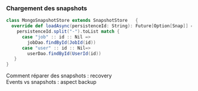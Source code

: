 ### Chargement des snapshots
```scala
class MongoSnapshotStore extends SnapshotStore   {
  override def loadAsync(persistenceId: String): Future[Option[Snap]] = {
    persistenceId.split("-").toList match {
      case "job" :: id :: Nil =>
        jobDao.findById(JobId(id))
      case "user" :: id :: Nil=>
        userDao.findById(UserId(id))
   }
}
```
<aside class="notes">
    Comment réparer des snapshots : recovery<br/>
    Events vs snapshots : aspect backup
    
</aside>